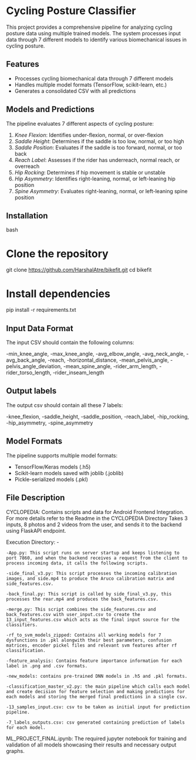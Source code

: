 # Cycling Posture Classifier

This project provides a comprehensive pipeline for analyzing cycling posture data using multiple trained models. The system processes input data through 7 different models to identify various biomechanical issues in cycling posture.

## Features

- Processes cycling biomechanical data through 7 different models
- Handles multiple model formats (TensorFlow, scikit-learn, etc.)
- Generates a consolidated CSV with all predictions


## Models and Predictions

The pipeline evaluates 7 different aspects of cycling posture:

1. *Knee Flexion*: Identifies under-flexion, normal, or over-flexion
2. *Saddle Height*: Determines if the saddle is too low, normal, or too high
3. *Saddle Position*: Evaluates if the saddle is too forward, normal, or too back
4. *Reach Label*: Assesses if the rider has underreach, normal reach, or overreach
5. *Hip Rocking*: Determines if hip movement is stable or unstable
6. *Hip Asymmetry*: Identifies right-leaning, normal, or left-leaning hip position
7. *Spine Asymmetry*: Evaluates right-leaning, normal, or left-leaning spine position

## Installation

bash
# Clone the repository
git clone https://github.com/HarshalAtre/bikefit.git
cd bikefit

# Install dependencies
pip install -r requirements.txt

## Input Data Format

The input CSV should contain the following columns:

-min_knee_angle,
-max_knee_angle,
-avg_elbow_angle,
-avg_neck_angle,
-avg_back_angle,
-reach,
-horizontal_distance,
-mean_pelvis_angle,
-pelvis_angle_deviation,
-mean_spine_angle,
-rider_arm_length,
-rider_torso_length,
-rider_inseam_length

## Output labels
The output csv should contain all these 7 labels:

-knee_flexion,
-saddle_height,
-saddle_position,
-reach_label,
-hip_rocking,
-hip_asymmetry,
-spine_asymmetry


## Model Formats

The pipeline supports multiple model formats:
- TensorFlow/Keras models (.h5)
- Scikit-learn models saved with joblib (.joblib)
- Pickle-serialized models (.pkl)


## File Description
CYCLOPEDIA:
Contains scripts and data for Android Frontend Integration. For more details refer to the Readme in the CYCLOPEDIA Directory
Takes 3 inputs, 8 photos and 2 videos from the user, and sends it to the backend using FlaskAPI endpoint.

Execution Directory: -

    -App.py: This script runs on server startup and keeps listening to port 7860, and when the backend receives a request from the client to process incoming data, it calls the following scripts.
    
    -side_final_v3.py: This script processes the incoming calibration images, and side.mp4 to produce the Aruco calibration matrix and side_features.csv.
    
    -back_final.py: This script is called by side_final_v3.py, this processes the rear.mp4 and produces the back_features.csv.
    
    -merge.py: This script combines the side_features.csv and back_features.csv with user_input.csv to create the 13_input_features.csv which acts as the final input source for the classifiers.
    
    -rf_to_svm_models_zipped: Contains all working models for 7 dysfunctions in .pkl alongwith their best parameters, confusion matrices, encoder pickel files and relevant svm features after rf classification.
    
    -feature_analysis: Contains feature importance information for each label in .png and .csv formats.
    
    -new_models: contains pre-trained DNN models in .h5 and .pkl formats.
    
    -classification_master_v2.py: the main pipeline which calls each model and create decision for feature selection and making predictions for each models and storing the merged final predictions in a single csv.
    
    -13_samples_input.csv: csv to be taken as initial input for prediction pipeline.
    
    -7_labels_outputs.csv: csv generated containing prediction of labels for each model.

ML_PROJECT_FINAL.ipynb: The required jupyter notebook for training and validation of all models showcasing their results and necessary output graphs.



